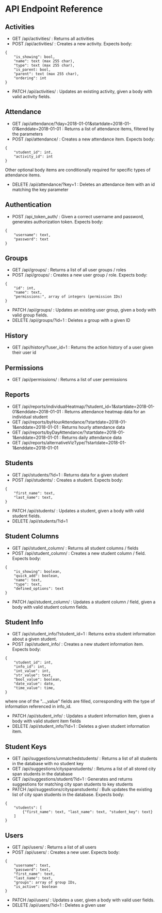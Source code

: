 # API Endpoint Reference

## Activities

* GET /api/activities/ : Returns all activities
* POST /api/activities/ : Creates a new activity. Expects body:

```{json}
{
    "is_showing": bool,
    "name": text (max 255 char),
    "type": text (max 255 char),
    "is_parent: bool,
    "parent": text (max 255 char),
    "ordering": int
}
```

* PATCH /api/activities/ : Updates an existing activity, given a body with valid activity fields.

## Attendance

* GET /api/attendance/?day=2018-01-01&startdate=2018-01-01&enddate=2018-01-01 : Returns a list of attendance items, filtered by the parameters
* POST /api/attendance/ : Creates a new attendance item. Expects body:

```{json}
{
    "student_id": int,
    "activity_id": int
}
```

Other optional body items are conditionally required for specific types of attendance items.

* DELETE /api/attendance/?key=1 : Deletes an attendance item with an id matching the key parameter

## Authentication

* POST /api_token_auth/ : Given a correct username and password, generates authorization token. Expects body:

```{json}
{
    "username": text,
    "password": text
}
```

## Groups

* GET /api/groups/ : Returns a list of all user groups / roles
* POST /api/groups/ : Creates a new user group / role. Expects body:

```{json}
{
    "id": int,
    "name": text,
    "permissions:", array of integers (permission IDs)
}
```

* PATCH /api/groups/ : Updates an existing user group, given a body with valid group fields.
* DELETE /api/groups/?id=1 : Deletes a group with a given ID

## History

* GET /api/history/?user_id=1 : Returns the action history of a user given their user id

## Permissions

* GET /api/permissions/ : Returns a list of user permissions

## Reports

* GET /api/reports/individualHeatmap/?student_id=1&startdate=2018-01-01&enddate=2018-01-01 : Returns attendance heatmap data for an individual student
* GET /api/reports/byHourAttendance/?startdate=2018-01-1&enddate=2018-01-01 : Returns hourly attendance data
* GET /api/reports/byDayAttendance/?startdate=2018-01-1&enddate=2018-01-01 : Returns daily attendance data
* GET /api/reports/alternativeVizType/?startdate=2018-01-1&enddate=2018-01-01

## Students

* GET /api/students/?id=1 : Returns data for a given student
* POST /api/students/ : Creates a student. Expects body:

```{json}
{
    "first_name": text,
    "last_name": text,
}
```

* PATCH /api/students/ : Updates a student, given a body with valid student fields.
* DELETE /api/students/?id=1

## Student Columns

* GET /api/student_column/ : Returns all student columns / fields
* POST /api/student_column/ : Creates a new student column / field. Expects body:

```{json}
{
    "is_showing": boolean,
    "quick_add": boolean,
    "name": text,
    "type": text,
    "defined_options": text
}
```

* PATCH /api/student_column/ : Updates a student column / field, given a body with valid student column fields.

## Student Info

* GET /api/student_info/?student_id=1 : Returns extra student information about a given student.
* POST /api/student_info/ : Creates a new student information item. Expects body:

```{json}
{
    "student_id": int,
    "info_id": int,
    "int_value": int,
    "str_value": text,
    "bool_value": boolean,
    "date_value": date,
    "time_value": time,
}
```

where one of the "..._value" fields are filled, corresponding with the type of information referenced in info_id.

* PATCH /api/student_info/ : Updates a student information item, given a body with valid student item fields
* DELETE /api/student_info/?id=1 : Deletes a given student information item.

## Student Keys

* GET /api/suggestions/unmatchedstudents/ : Returns a list of all students in the database with no student key
* GET /api/suggestions/cityspanstudents/ : Returns a list of all stored city span students in the database
* GET /api/suggestions/student/?id=1 : Generates and returns suggestions for matching city span students to key students
* PATCH /api/suggestions/cityspanstudents/ : Bulk updates the existing list of city span students in the database. Expects body:

```{json}
{
    "students": [
        {"first_name": text, "last_name": text, "student_key": text}
    ]
}
```

## Users

* GET /api/users/ : Returns a list of all users
* POST /api/users/ : Creates a new user. Expects body:

```{json}
{
    "username": text,
    "password": text,
    "first_name": text,
    "last_name": text,
    "groups": array of group IDs,
    "is_active": boolean
}
```

* PATCH /api/users/ : Updates a user, given a body with valid user fields.
* DELETE /api/users/?id=1 : Deletes a given user